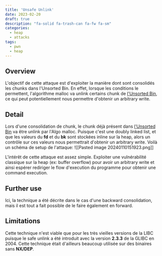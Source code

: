 ```yaml
---
title: 'Unsafe Unlink'
date: 2023-02-20
draft: true
description: "fa-solid fa-trash-can fa-fw fa-sm"
categories:
  - heap
  - attacks
tags:
  - pwn
  - heap
---
```


## Overview
L'objectif de cette attaque est d'exploiter la manière dont sont consolidés les chunks dans l'Unsorted Bin. En effet, lorsque les conditions le permettent, l'algorithme malloc va unlink certains chunk de [l'Unsorted Bin](Pwn/Heap/Bins#Unsorted%20Bins), ce qui peut potentiellement nous permettre d'obtenir un arbitrary write.
## Detail
Lors d'une consolidation de chunk, le chunk déjà présent dans [l'Unsorted Bin](Pwn/Heap/Bins#Unsorted%20Bins) va être unlink par l'Algo malloc. Puisque c'est une doubly linked list, et que les valeurs du **fd** et du **bk** sont stockées inline sur la heap, alors un contrôle sur ces valeurs nous permettrait d'obtenir un arbitrary write.
Voilà un schéma de setup de l'attaque:
![[Pasted image 20240110151923.png]]

L'intérêt de cette attaque est assez simple. Exploiter une vulnérabilité classique sur la heap (ex: buffer overflow) pour avoir un arbitrary write et ainsi espérer rediriger le flow d'execution du programme pour obtenir une command execution.
## Further use
Ici, la technique a été décrite dans le cas d'une backward consolidation, mais il est tout a fait possible de le faire également en forward.
## Limitations
Cette technique n'est viable que pour les très vieilles versions de la LIBC puisque le safe unlink a été introduit avec la version **2.3.3** de la GLIBC en 2004. Cette technique était d'ailleurs beaucoup utilisée sur des binaires sans **NX/DEP**.
